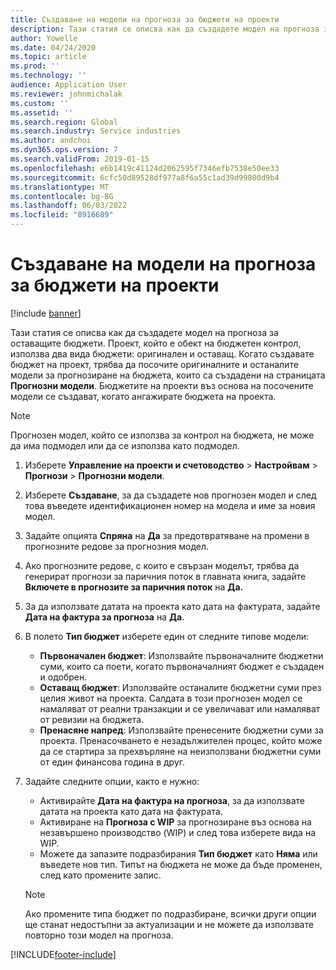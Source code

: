 ```yaml
---
title: Създаване на модели на прогноза за бюджети на проекти
description: Тази статия се описва как да създадете модел на прогноза за оставащите бюджети.
author: Yowelle
ms.date: 04/24/2020
ms.topic: article
ms.prod: ''
ms.technology: ''
audience: Application User
ms.reviewer: johnmichalak
ms.custom: ''
ms.assetid: ''
ms.search.region: Global
ms.search.industry: Service industries
ms.author: andchoi
ms.dyn365.ops.version: 7
ms.search.validFrom: 2019-01-15
ms.openlocfilehash: e6b1419c41124d2062595f7346efb7538e50ee33
ms.sourcegitcommit: 6cfc50d89528df977a8f6a55c1ad39d99800d9b4
ms.translationtype: MT
ms.contentlocale: bg-BG
ms.lasthandoff: 06/03/2022
ms.locfileid: "8916689"
---
```

# <a name="create-forecast-models-for-project-budgets"></a>Създаване на модели на прогноза за бюджети на проекти 

[!include [banner](../includes/banner.md)]

Тази статия се описва как да създадете модел на прогноза за оставащите бюджети. Проект, който е обект на бюджетен контрол, използва два вида бюджети: оригинален и оставащ. Когато създавате бюджет на проект, трябва да посочите оригиналните и останалите модели за прогнозиране на бюджета, които са създадени на страницата **Прогнозни модели**. Бюджетите на проекти въз основа на посочените модели се създават, когато ангажирате бюджета на проекта.

> [!NOTE]
> Прогнозен модел, който се използва за контрол на бюджета, не може да има подмодел или да се използва като подмодел.

1. Изберете **Управление на проекти и счетоводство** > **Настройвам** > **Прогнози**  > **Прогнозни модели**.
2. Изберете **Създаване**, за да създадете нов прогнозен модел и след това въведете идентификационен номер на модела и име за новия модел. 
3. Задайте опцията **Спряна** на **Да** за предотвратяване на промени в прогнозните редове за прогнозния модел. 
4. Ако прогнозните редове, с които е свързан моделът, трябва да генерират прогнози за паричния поток в главната книга, задайте **Включете в прогнозите за паричния поток** на **Да.** 
5. За да използвате датата на проекта като дата на фактурата, задайте **Дата на фактура за прогноза** на **Да**. 
6. В полето **Тип бюджет** изберете един от следните типове модели:

   - **Първоначален бюджет**: Използвайте първоначалните бюджетни суми, които са поети, когато първоначалният бюджет е създаден и одобрен.
   - **Оставащ бюджет**: Използвайте останалите бюджетни суми през целия живот на проекта. Салдата в този прогнозен модел се намаляват от реални транзакции и се увеличават или намаляват от ревизии на бюджета.
   - **Пренасяне напред**: Използвайте пренесените бюджетни суми за проекта. Пренасочването е незадължителен процес, който може да се стартира за прехвърляне на неизползвани бюджетни суми от един финансова година в друг.

7. Задайте следните опции, както е нужно:

   - Активирайте **Дата на фактура на прогноза**, за да използвате датата на проекта като дата на фактурата.
   - Активиране на **Прогноза с WIP** за прогнозиране въз основа на незавършено производство (WIP) и след това изберете вида на WIP. 
   - Можете да запазите подразбирания **Тип бюджет** като **Няма** или въведете нов тип. Типът на бюджета не може да бъде променен, след като промените запис.     
    > [!NOTE]
    > Ако промените типа бюджет по подразбиране, всички други опции ще станат недостъпни за актуализации и не можете да използвате повторно този модел на прогноза. 
   


 



[!INCLUDE[footer-include](../includes/footer-banner.md)]